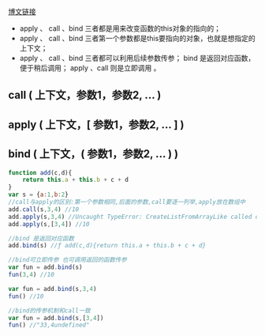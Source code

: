  [博文链接](https://www.jianshu.com/p/39d431e9c5c1)

- apply 、 call 、bind 三者都是用来改变函数的this对象的指向的；
- apply 、 call 、bind 三者第一个参数都是this要指向的对象，也就是想指定的上下文；
- apply 、 call 、bind 三者都可以利用后续参数传参； bind 是返回对应函数，便于稍后调用； apply 、call 则是立即调用 。

## call ( 上下文，参数1，参数2, ... ) 

## apply ( 上下文，[ 参数1，参数2, ... ] ) 

## bind ( 上下文，( 参数1，参数2, ... ) )

```js
function add(c,d){
	return this.a + this.b + c + d
}
var s = {a:1,b:2}
//call与apply的区别:第一个参数相同,后面的参数,call要逐一列举,apply放在数组中
add.call(s,3,4) //10  
add.apply(s,3,4) //Uncaught TypeError: CreateListFromArrayLike called on non-object 未捕获类型错误:CreateListFromArrayLike调用非对象
add.apply(s,[3,4]) //10

//bind 是返回对应函数
add.bind(s) //ƒ add(c,d){return this.a + this.b + c + d}

//bind可立即传参 也可调用返回的函数传参
var fun = add.bind(s)
fun(3,4) //10

var fun = add.bind(s,3,4)
fun() //10

//bind的传参机制和call一致
var fun = add.bind(s,[3,4])
fun() //"33,4undefined"
```

